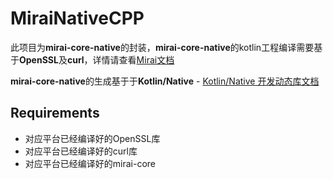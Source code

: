 # MiraiNativeCPP

此项目为**mirai-core-native**的封装，**mirai-core-native**的kotlin工程编译需要基于**OpenSSL**及**curl**，详情请查看[Mirai文档](https://github.com/mamoe/mirai/blob/dev/docs/contributing/BuildingCore.md)

**mirai-core-native**的生成基于于**Kotlin/Native** - [Kotlin/Native 开发动态库文档](https://www.kotlincn.net/docs/tutorials/native/dynamic-libraries.html)

## Requirements

- 对应平台已经编译好的OpenSSL库
- 对应平台已经编译好的curl库
- 对应平台已经编译好的mirai-core
